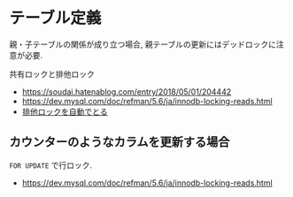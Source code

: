 # テーブル定義

親・子テーブルの関係が成り立つ場合, 親テーブルの更新にはデッドロックに注意が必要.

共有ロックと排他ロック

- https://soudai.hatenablog.com/entry/2018/05/01/204442
- https://dev.mysql.com/doc/refman/5.6/ja/innodb-locking-reads.html
- [排他ロックを自動でとる](./../images/web.archive.org_web_20180502070032_http___www.tree-tips.com_mysql_deadlock_foreignkey_.png)

## カウンターのようなカラムを更新する場合

`FOR UPDATE` で行ロック.

- https://dev.mysql.com/doc/refman/5.6/ja/innodb-locking-reads.html
